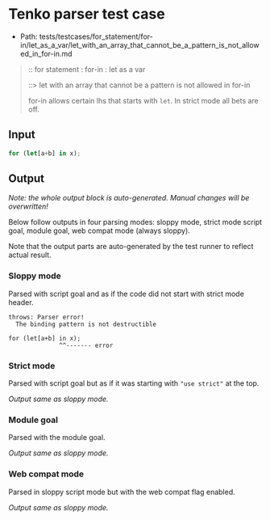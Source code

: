 # Tenko parser test case

- Path: tests/testcases/for_statement/for-in/let_as_a_var/let_with_an_array_that_cannot_be_a_pattern_is_not_allowed_in_for-in.md

> :: for statement : for-in : let as a var
>
> ::> let with an array that cannot be a pattern is not allowed in for-in
>
> for-in allows certain lhs that starts with `let`. In strict mode all bets are off.

## Input

`````js
for (let[a+b] in x);
`````

## Output

_Note: the whole output block is auto-generated. Manual changes will be overwritten!_

Below follow outputs in four parsing modes: sloppy mode, strict mode script goal, module goal, web compat mode (always sloppy).

Note that the output parts are auto-generated by the test runner to reflect actual result.

### Sloppy mode

Parsed with script goal and as if the code did not start with strict mode header.

`````
throws: Parser error!
  The binding pattern is not destructible

for (let[a+b] in x);
              ^^------- error
`````

### Strict mode

Parsed with script goal but as if it was starting with `"use strict"` at the top.

_Output same as sloppy mode._

### Module goal

Parsed with the module goal.

_Output same as sloppy mode._

### Web compat mode

Parsed in sloppy script mode but with the web compat flag enabled.

_Output same as sloppy mode._
